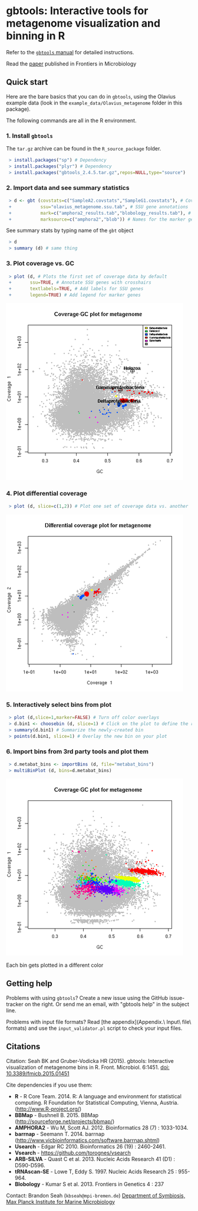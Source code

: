 # gbtools: Interactive tools for metagenome visualization and binning in R

Refer to the [`gbtools` manual](https://github.com/kbseah/genome-bin-tools/wiki) for detailed instructions.

Read the [paper](http://journal.frontiersin.org/article/10.3389/fmicb.2015.01451/abstract) published in Frontiers in Microbiology

## Quick start

Here are the bare basics that you can do in `gbtools`, using the Olavius example data (look in the `example_data/Olavius_metagenome` folder in this package). 

The following commands are all in the R environment.

### 1. Install `gbtools`

The `tar.gz` archive can be found in the `R_source_package` folder.

```R
 > install.packages("sp") # Dependency
 > install.packages("plyr") # Dependency
 > install.packages("gbtools_2.4.5.tar.gz",repos=NULL,type="source")
```
### 2. Import data and see summary statistics

```R
 > d <- gbt (covstats=c("SampleA2.covstats","SampleG1.covstats"), # Coverage data
 +           ssu="olavius_metagenome.ssu.tab", # SSU gene annotations
 +           mark=c("amphora2_results.tab","blobology_results.tab"), # Marker genes
 +           marksource=c("amphora2","blob")) # Names for the marker gene sets
```

See summary stats by typing name of the `gbt` object

```R
 > d
 > summary (d) # same thing
```

### 3. Plot coverage vs. GC

```R 
 > plot (d, # Plots the first set of coverage data by default
 +       ssu=TRUE, # Annotate SSU genes with crosshairs
 +       textlabels=TRUE, # Add labels for SSU genes
 +       legend=TRUE) # Add legend for marker genes
```

![Coverage-GC plot](./example_data/Olavius_example/plot_cov_gc.png)

### 4. Plot differential coverage

```R
 > plot (d, slice=c(1,2)) # Plot one set of coverage data vs. another
```

![Differential coverage plot](./example_data/Olavius_example/plot_diffcov.png)

### 5. Interactively select bins from plot

```R
 > plot (d,slice=1,marker=FALSE) # Turn off color overlays
 > d.bin1 <- choosebin (d, slice=1) # Click on the plot to define the region you want
 > summary(d.bin1) # Summarize the newly-created bin
 > points(d.bin1, slice=1) # Overlay the new bin on your plot
```

### 6. Import bins from 3rd party tools and plot them

```R
 > d.metabat_bins <- importBins (d, file="metabat_bins")
 > multiBinPlot (d, bins=d.metabat_bins)
```

![Multiple bin plot overlay](./example_data/Olavius_example/multibinplot.png)

Each bin gets plotted in a different color

## Getting help

Problems with using `gbtools`? Create a new issue using the GitHub issue-tracker on the right. Or send me an email, with "gbtools help" in the subject line.

Problems with input file formats? Read [the appendix](Appendix.\ Input\ file\ formats) and use the `input_validator.pl` script to check your input files.

## Citations 

Citation:
Seah BK and Gruber-Vodicka HR (2015). gbtools: Interactive visualization of metagenome bins in R. Front. Microbiol. 6:1451. [doi: 10.3389/fmicb.2015.01451](http://journal.frontiersin.org/article/10.3389/fmicb.2015.01451/abstract)

Cite dependencies if you use them:
* **R** -  R Core Team. 2014. R: A language and environment for statistical computing. R Foundation for Statistical Computing, Vienna, Austria. (http://www.R-project.org/)
* **BBMap** - Bushnell B. 2015. BBMap (http://sourceforge.net/projects/bbmap/)
* **AMPHORA2** - Wu M, Scott AJ. 2012. Bioinformatics 28 (7) : 1033-1034.
* **barrnap** - Seemann T. 2014. barrnap (http://www.vicbioinformatics.com/software.barrnap.shtml)
* **Usearch** - Edgar RC 2010. Bioinformatics 26 (19) : 2460-2461.
* **Vsearch** - https://github.com/torognes/vsearch
* **ARB-SILVA** - Quast C et al. 2013. Nucleic Acids Research 41 (D1) : D590-D596.
* **tRNAscan-SE** - Lowe T, Eddy S. 1997. Nucleic Acids Research 25 : 955-964.
* **Blobology** - Kumar S et al. 2013. Frontiers in Genetics 4 : 237

Contact: Brandon Seah (`kbseah@mpi-bremen.de`)
[Department of Symbiosis, Max Planck Institute for Marine Microbiology](http://www.mpi-bremen.de/en/Department_of_Symbiosis.html)
